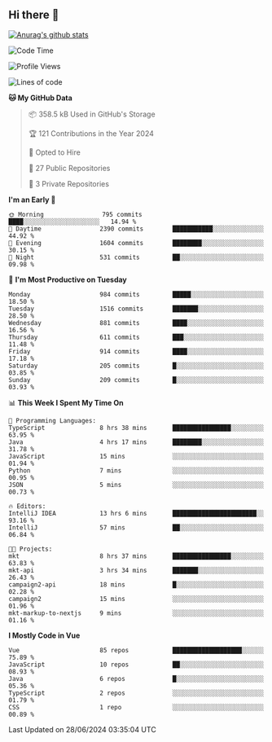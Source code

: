 ## Hi there 👋

[![Anurag's github stats](https://github-readme-stats.vercel.app/api?username=Songwonseok)](https://github.com/anuraghazra/github-readme-stats)



<!--START_SECTION:waka-->
![Code Time](http://img.shields.io/badge/Code%20Time-2%2C878%20hrs%2044%20mins-blue)

![Profile Views](http://img.shields.io/badge/Profile%20Views-0-blue)

![Lines of code](https://img.shields.io/badge/From%20Hello%20World%20I%27ve%20Written-34.8%20million%20lines%20of%20code-blue)

**🐱 My GitHub Data** 

> 📦 358.5 kB Used in GitHub's Storage 
 > 
> 🏆 121 Contributions in the Year 2024
 > 
> 💼 Opted to Hire
 > 
> 📜 27 Public Repositories 
 > 
> 🔑 3 Private Repositories 
 > 
**I'm an Early 🐤** 

```text
🌞 Morning                795 commits         ████░░░░░░░░░░░░░░░░░░░░░   14.94 % 
🌆 Daytime                2390 commits        ███████████░░░░░░░░░░░░░░   44.92 % 
🌃 Evening                1604 commits        ████████░░░░░░░░░░░░░░░░░   30.15 % 
🌙 Night                  531 commits         ██░░░░░░░░░░░░░░░░░░░░░░░   09.98 % 
```
📅 **I'm Most Productive on Tuesday** 

```text
Monday                   984 commits         █████░░░░░░░░░░░░░░░░░░░░   18.50 % 
Tuesday                  1516 commits        ███████░░░░░░░░░░░░░░░░░░   28.50 % 
Wednesday                881 commits         ████░░░░░░░░░░░░░░░░░░░░░   16.56 % 
Thursday                 611 commits         ███░░░░░░░░░░░░░░░░░░░░░░   11.48 % 
Friday                   914 commits         ████░░░░░░░░░░░░░░░░░░░░░   17.18 % 
Saturday                 205 commits         █░░░░░░░░░░░░░░░░░░░░░░░░   03.85 % 
Sunday                   209 commits         █░░░░░░░░░░░░░░░░░░░░░░░░   03.93 % 
```


📊 **This Week I Spent My Time On** 

```text
💬 Programming Languages: 
TypeScript               8 hrs 38 mins       ████████████████░░░░░░░░░   63.95 % 
Java                     4 hrs 17 mins       ████████░░░░░░░░░░░░░░░░░   31.78 % 
JavaScript               15 mins             ░░░░░░░░░░░░░░░░░░░░░░░░░   01.94 % 
Python                   7 mins              ░░░░░░░░░░░░░░░░░░░░░░░░░   00.95 % 
JSON                     5 mins              ░░░░░░░░░░░░░░░░░░░░░░░░░   00.73 % 

🔥 Editors: 
IntelliJ IDEA            13 hrs 6 mins       ███████████████████████░░   93.16 % 
IntelliJ                 57 mins             ██░░░░░░░░░░░░░░░░░░░░░░░   06.84 % 

🐱‍💻 Projects: 
mkt                      8 hrs 37 mins       ████████████████░░░░░░░░░   63.83 % 
mkt-api                  3 hrs 34 mins       ███████░░░░░░░░░░░░░░░░░░   26.43 % 
campaign2-api            18 mins             █░░░░░░░░░░░░░░░░░░░░░░░░   02.28 % 
campaign2                15 mins             ░░░░░░░░░░░░░░░░░░░░░░░░░   01.96 % 
mkt-markup-to-nextjs     9 mins              ░░░░░░░░░░░░░░░░░░░░░░░░░   01.16 % 
```

**I Mostly Code in Vue** 

```text
Vue                      85 repos            ███████████████████░░░░░░   75.89 % 
JavaScript               10 repos            ██░░░░░░░░░░░░░░░░░░░░░░░   08.93 % 
Java                     6 repos             █░░░░░░░░░░░░░░░░░░░░░░░░   05.36 % 
TypeScript               2 repos             ░░░░░░░░░░░░░░░░░░░░░░░░░   01.79 % 
CSS                      1 repo              ░░░░░░░░░░░░░░░░░░░░░░░░░   00.89 % 
```




 Last Updated on 28/06/2024 03:35:04 UTC
<!--END_SECTION:waka-->
